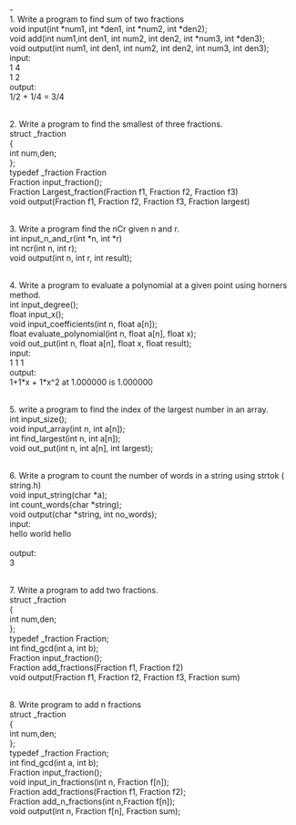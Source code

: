 -<br> 1.	Write a program to find sum of two fractions
	<br> void input(int \*num1, int \*den1, int \*num2, int \*den2);
	<br> void add(int num1,int den1, int num2, int den2, int \*num3, int \*den3);
	<br> void output(int num1, int den1, int num2, int den2, int num3, int den3);
	<br> input:
	<br> 1 4
	<br> 1 2
	<br> output:
	<br> 1/2 + 1/4 = 3/4

<br> 2.	Write a program to find the smallest of three fractions.
	<br> struct _fraction 
	<br> {
	<br>    int num,den;
	<br> };
	<br> typedef _fraction Fraction
	<br> Fraction input_fraction();
	<br> Fraction Largest_fraction(Fraction f1, Fraction f2, Fraction f3)
	<br> void output(Fraction f1, Fraction f2, Fraction f3, Fraction largest)


<br> 3.	Write a program find the nCr given n and r. 
	<br> int input_n_and_r(int \*n, int \*r)
	<br> int ncr(int n, int r);
	<br> void output(int n, int r, int result);

<br> 4. Write a program to evaluate a polynomial at a given point using horners method.
	<br> int input_degree();
	<br> float input_x();
	<br> void input_coefficients(int n, float a[n]);
	<br> float evaluate_polynomial(int n, float a[n], float x);
	<br> void out_put(int n, float a[n], float x, float result);
	<br> input:
	<br> 1 1 1
	<br> output:
	<br> 1+1\*x + 1\*x^2 at 1.000000 is 1.000000

	
<br> 5. write a program to find the index of the largest number in an array.
	<br> int input_size();
	<br> void input_array(int n, int a[n]);
	<br> int find_largest(int n, int a[n]);
	<br> void out_put(int n, int a[n], int largest);


<br> 6. Write a program to count the number of words in a string using strtok ( string.h)
	<br> void input_string(char *a);
	<br> int count_words(char \*string);
	<br> void output(char \*string, int no_words);
	<br> input:
	<br> hello world hello
	<br> 
	<br> output:
	<br> 3
	
<br> 7. Write a program to add two fractions.
	<br> struct _fraction 
	<br> {
	<br>    int num,den;
	<br> };
	<br> typedef _fraction Fraction;
	<br> int find_gcd(int a, int b);
	<br> Fraction input_fraction();
	<br> Fraction add_fractions(Fraction f1, Fraction f2)
	<br> void output(Fraction f1, Fraction f2, Fraction f3, Fraction sum)
	
<br> 8. Write program to add n fractions
	<br> struct _fraction 
	<br> {
	<br>    int num,den;
	<br> };
	<br> typedef _fraction Fraction;
	<br> int find_gcd(int a, int b);
	<br> Fraction input_fraction();
	<br> void input_in_fractions(int n, Fraction f[n]);
	<br> Fraction add_fractions(Fraction f1, Fraction f2);
	<br> Fraction add_n_fractions(int n,Fraction f[n]);
	<br> void output(int n, Fraction f[n], Fraction sum);
